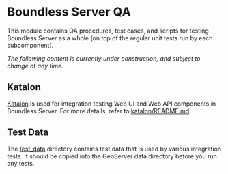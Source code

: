 # Boundless Server QA

This module contains QA procedures, test cases, and scripts for testing Boundless Server as a whole (on top of the regular unit tests run by each subcomponent).

*The following content is currently under construction, and subject to change at any time.*

## Katalon

[Katalon](https://www.katalon.com/) is used for integration testing Web UI and Web API components in Boundless Server. For more details, refer to [katalon/README.md](./katalon/README.md).

## Test Data

The [test_data](./test_data) directory contains test data that is used by various integration tests. It should be copied into the GeoServer data directory before you run any tests.